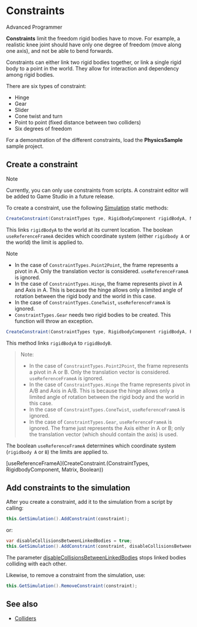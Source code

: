 # Constraints

<div class="doc-incomplete"/>

<span class="label label-doc-level">Advanced</span>
<span class="label label-doc-audience">Programmer</span>

**Constraints** limit the freedom rigid bodies have to move. For example, a realistic knee joint should have only one degree of freedom (move along one axis), and not be able to bend forwards.

Constraints can either link two rigid bodies together, or link a single rigid body to a point in the world. They allow for interaction and dependency among rigid bodies. 

There are six types of constraint:

* Hinge
* Gear
* Slider
* Cone twist and turn
* Point to point (fixed distance between two colliders)
* Six degrees of freedom

For a demonstration of the different constraints, load the **PhysicsSample** sample project.

## Create a constraint

> [!Note]
> Currently, you can only use constraints from scripts. A constraint editor will be added to Game Studio in a future release.

To create a constraint, use the following [Simulation](xref:SiliconStudio.Xenko.Physics.Simulation) static methods:

```cs
CreateConstraint(ConstraintTypes type, RigidbodyComponent rigidBodyA, Matrix frameA, bool useReferenceFrameA);
```

This links `rigidBodyA` to the world at its current location. The boolean `useReferenceFrameA` decides which coordinate system (either `rigidbody A` or the world) the limit is applied to.

> [!Note]
> * In the case of `ConstraintTypes.Point2Point`, the frame represents a pivot in A. Only the translation vector is considered. `useReferenceFrameA` is ignored.
> * In the case of `ConstraintTypes.Hinge`, the frame represents pivot in A and Axis in A. This is because the hinge allows only a limited angle of rotation between the rigid body and the world in this case.
> * In the case of `ConstraintTypes.ConeTwist`, `useReferenceFrameA` is ignored.
> * `ConstraintTypes.Gear` needs two rigid bodies to be created. This function will throw an exception.

```cs
CreateConstraint(ConstraintTypes type, RigidbodyComponent rigidBodyA, RigidbodyComponent rigidBodyB, Matrix frameA, Matrix frameB, bool useReferenceFrameA)
```

This method links ``rigidBodyA`` to ``rigidBodyB``.

> Note:
> * In the case of `ConstraintTypes.Point2Point`, the frame represents a pivot in A or B. Only the translation vector is considered. `useReferenceFrameA` is ignored.
> * In the case of `ConstraintTypes.Hinge` the frame represents pivot in A/B and Axis in A/B. This is because the hinge allows only a limited angle of rotation between the rigid body and the world in this case.
> * In the case of `ConstraintTypes.ConeTwist`, `useReferenceFrameA` is ignored.
> * In the case of `ConstraintTypes.Gear`, `useReferenceFrameA` is ignored. The frame just represents the Axis either in A or B; only the translation vector (which should contain the axis) is used.

The boolean `useReferenceFrameA` determines which coordinate system (`rigidbody A` or `B`) the limits are applied to.

[useReferenceFrameA](CreateConstraint.\(ConstraintTypes, RigidbodyComponent, Matrix, Boolean\))

## Add constraints to the simulation

After you create a constraint, add it to the simulation from a script by calling:

```cs
this.GetSimulation().AddConstraint(constraint);
```
or:
```cs
var disableCollisionsBetweenLinkedBodies = true;
this.GetSimulation().AddConstraint(constraint, disableCollisionsBetweenLinkedBodies);
```

The parameter [disableCollisionsBetweenLinkedBodies]( SiliconStudio.Xenko.Physics.Simulation.AddConstraint\(SiliconStudio.Xenko.Physics.Constraint,System.Boolean\))
 stops linked bodies colliding with each other.



Likewise, to remove a constraint from the simulation, use:

```cs
this.GetSimulation().RemoveConstraint(constraint);
```

## See also
* [Colliders](colliders.md)